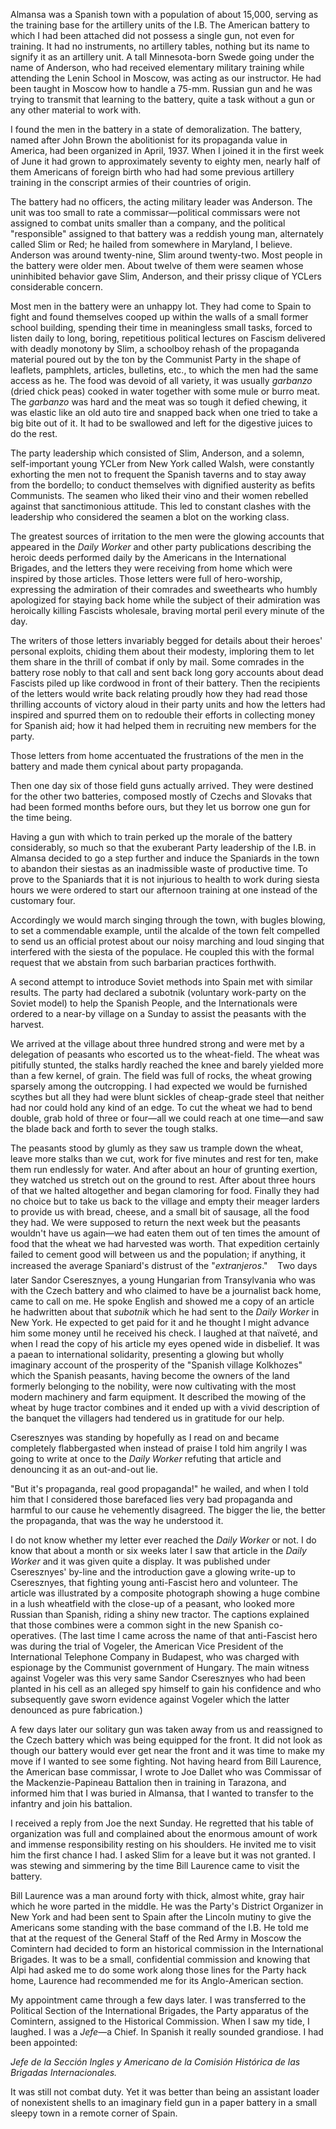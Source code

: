 Almansa was a Spanish town with a population of about 15,000, serving as the training base for the artillery units of the I.B. The American battery to which I had been attached did not possess a single gun, not even for training. It had no instruments, no artillery tables, nothing but its name to signify it as an artillery unit. A tall Minnesota-born Swede going under the name of Anderson, who had received elementary military training while attending the Lenin School in Moscow, was acting as our instructor. He had been taught in Moscow how to handle a 75-mm. Russian gun and he was trying to transmit that learning to the battery, quite a task without a gun or any other material to work with.

I found the men in the battery in a state of demoralization. The battery, named after John Brown the abolitionist for its propaganda value in America, had been organized in April, 1937. When I joined it in the first week of June it had grown to approximately seventy to eighty men, nearly half of them Americans of foreign birth who had had some previous artillery training in the conscript armies of their countries of origin.

The battery had no officers, the acting military leader was Anderson. The unit was too small to rate a commissar—political commissars were not assigned to combat units smaller than a company, and the political "responsible" assigned to that battery was a reddish young man, alternately called Slim or Red; he hailed from somewhere in Maryland, I believe. Anderson was around twenty-nine, Slim around twenty-two. Most people in the battery were older men. About twelve of them were seamen whose uninhibited behavior gave Slim, Anderson, and their prissy clique of YCLers considerable concern.

Most men in the battery were an unhappy lot. They had come to Spain to fight and found themselves cooped up within the walls of a small former school building, spending their time in meaningless small tasks, forced to listen daily to long, boring, repetitious political lectures on Fascism delivered with deadly monotony by Slim, a schoolboy rehash of the propaganda material poured out by the ton by the Communist Party in the shape of leaflets, pamphlets, articles, bulletins, etc., to which the men had the same access as he. The food was devoid of all variety, it was usually <em>garbanzo</em> (dried chick peas) cooked in water together with some mule or burro meat. The <em>garbanzo</em> was hard and the meat was so tough it defied chewing, it was elastic like an old auto tire and snapped back when one tried to take a big bite out of it. It had to be swallowed and left for the digestive juices to do the rest.

The party leadership which consisted of Slim, Anderson, and a solemn, self-important young YCLer from New York called Walsh, were constantly exhorting the men not to frequent the Spanish taverns and to stay away from the bordello; to conduct themselves with dignified austerity as befits Communists. The seamen who liked their vino and their women rebelled against that sanctimonious attitude. This led to constant clashes with the leadership who considered the seamen a blot on the working class.

The greatest sources of irritation to the men were the glowing accounts that appeared in the <em>Daily Worker</em> and other party publications describing the heroic deeds performed daily by the Americans in the International Brigades, and the letters they were receiving from home which were inspired by those articles. Those letters were full of hero-worship, expressing the admiration of their comrades and sweethearts who humbly apologized for staying back home while the subject of their admiration was heroically killing Fascists wholesale, braving mortal peril every minute of the day.

The writers of those letters invariably begged for details about their heroes' personal exploits, chiding them about their modesty, imploring them to let them share in the thrill of combat if only by mail. Some comrades in the battery rose nobly to that call and sent back long gory accounts about dead Fascists piled up like cordwood in front of their battery. Then the recipients of the letters would write back relating proudly how they had read those thrilling accounts of victory aloud in their party units and how the letters had inspired and spurred them on to redouble their efforts in collecting money for Spanish aid; how it had helped them in recruiting new members for the party.

Those letters from home accentuated the frustrations of the men in the battery and made them cynical about party propaganda.

Then one day six of those field guns actually arrived. They were destined for the other two batteries, composed mostly of Czechs and Slovaks that had been formed months before ours, but they let us borrow one gun for the time being.

Having a gun with which to train perked up the morale of the battery considerably, so much so that the exuberant Party leadership of the I.B. in Almansa decided to go a step further and induce the Spaniards in the town to abandon their siestas as an inadmissible waste of productive time. To prove to the Spaniards that it is not injurious to health to work during siesta hours we were ordered to start our afternoon training at one instead of the customary four.

Accordingly we would march singing through the town, with bugles blowing, to set a commendable example, until the alcalde of the town felt compelled to send us an official protest about our noisy marching and loud singing that interfered with the siesta of the populace. He coupled this with the formal request that we abstain from such barbarian practices forthwith.

A second attempt to introduce Soviet methods into Spain met with similar results. The party had declared a </em>subotnik</em> (voluntary work-party on the Soviet model) to help the Spanish People, and the Internationals were ordered to a near-by village on a Sunday to assist the peasants with the harvest.

We arrived at the village about three hundred strong and were met by a delegation of peasants who escorted us to the wheat-field. The wheat was pitifully stunted, the stalks hardly reached the knee and barely yielded more than a few kernel, of grain.
The field was full of rocks, the wheat growing sparsely among the outcropping. I had expected we would be furnished scythes but all they had were blunt sickles of cheap-grade steel that neither had nor could hold any kind of an edge. To cut the wheat we had to bend double, grab hold of three or four—all we could reach at one time—and saw the blade back and forth to sever the tough stalks.

The peasants stood by glumly as they saw us trample down the wheat, leave more stalks than we cut, work for five minutes and rest for ten, make them run endlessly for water. And after about an hour of grunting exertion, they watched us stretch out on the ground to rest. After about three hours of that we halted altogether and began clamoring for food. Finally they had no choice but to take us back to the village and empty their meager larders to provide us with bread, cheese, and a small bit of sausage, all the food they had. We were supposed to return the next week but the peasants wouldn't have us again—we had eaten them out of ten times the amount of food that the wheat we had harvested was worth. That expedition certainly failed to cement good will between us and the population; if anything, it increased the average Spaniard's distrust of the "<em>extranjeros</em>."
    
Two days later Sandor Cseresznyes, a young Hungarian from Transylvania who was with the Czech battery and who claimed to have be a journalist back home, came to call on me. He spoke English and showed me a copy of an article he hadwritten about that <em>subotnik</em> which he had sent to the <em>Daily Worker</em> in New York. He expected to get paid for it and he thought I might advance him some money until he received his check. I laughed at that naïveté, and when I read the copy of his article my eyes opened wide in disbelief. It was a paean to international solidarity, presenting a glowing but wholly imaginary account of the prosperity of the "Spanish village Kolkhozes" which the Spanish peasants, having become the owners of the land formerly belonging to the nobility, were now cultivating with the most modern machinery and farm equipment. It described the mowing of the wheat by huge tractor combines and it ended up with a vivid description of the banquet the villagers had tendered us in gratitude for our help.

Cseresznyes was standing by hopefully as I read on and became completely flabbergasted when instead of praise I told him angrily I was going to write at once to the <em>Daily Worker</em> refuting that article and denouncing it as an out-and-out lie.

"But it's propaganda, real good propaganda!" he wailed, and when I told him that I considered those barefaced lies very bad propaganda and harmful to our cause he vehemently disagreed. The bigger the lie, the better the propaganda, that was the way he understood it.

I do not know whether my letter ever reached the <em>Daily Worker</em> or not. I do know that about a month or six weeks later I saw that article in the <em>Daily Worker</em> and it was given quite a display. It was published under Cseresznyes' by-line and the introduction gave a glowing write-up to Cseresznyes, that fighting young anti-Fascist hero and volunteer. The article was illustrated by a composite photograph showing a huge combine in a lush wheatfield with the close-up of a peasant, who looked more Russian than Spanish, riding a shiny new tractor. The captions explained that those combines were a common sight in the new Spanish co-operatives. (The last time I came across the name of that anti-Fascist hero was during the trial of Vogeler, the American Vice President of the International Telephone Company in Budapest, who was charged with espionage by the Communist government of Hungary. The main witness against Vogeler was this very same Sandor Cseresznyes who had been planted in his cell as an alleged spy himself to gain his confidence and who subsequently gave sworn evidence against Vogeler which the latter denounced as pure fabrication.)

A few days later our solitary gun was taken away from us and reassigned to the Czech battery which was being equipped for the front. It did not look as though our battery would ever get near the front and it was time to make my move if I wanted to see some fighting. Not having heard from Bill Laurence, the American base commissar, I wrote to Joe Dallet who was Commissar of the Mackenzie-Papineau Battalion then in training in Tarazona, and informed him that I was buried in Almansa, that I wanted to transfer to the infantry and join his battalion.

I received a reply from Joe the next Sunday. He regretted that his table of organization was full and complained about the enormous amount of work and immense responsibility resting on his shoulders. He invited me to visit him the first chance I had. I asked Slim for a leave but it was not granted. I was stewing and simmering by the time Bill Laurence came to visit the battery.

Bill Laurence was a man around forty with thick, almost white, gray hair which he wore parted in the middle. He was the Party's District Organizer in New York and had been sent to Spain after the Lincoln mutiny to give the Americans some standing with the base command of the I.B. He told me that at the request of the General Staff of the Red Army in Moscow the Comintern had decided to form an historical commission in the International Brigades. It was to be a small, confidential commission and knowing that Alpi had asked me to do some work along those lines for the Party hack home, Laurence had recommended me for its Anglo-American section.

My appointment came through a few days later. I was transferred to the Political Section of the International Brigades, the Party apparatus of the Comintern, assigned to the Historical Commission. When I saw my tide, I laughed. I was a <em>Jefe</em>—a Chief. In Spanish it really sounded grandiose. I had been appointed:

<em>Jefe de la Sección Ingles y Americano de la Comisión Histórica de las Brigadas Internacionales.</em>

It was still not combat duty. Yet it was better than being an assistant loader of nonexistent shells to an imaginary field gun in a paper battery in a small sleepy town in a remote corner of Spain.

